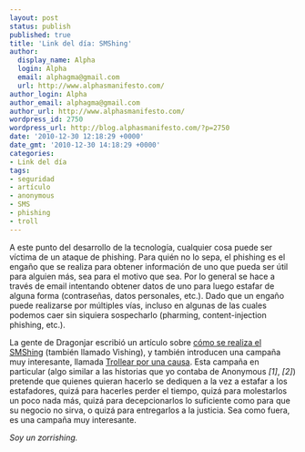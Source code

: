 ```yaml
---
layout: post
status: publish
published: true
title: 'Link del día: SMShing'
author:
  display_name: Alpha
  login: Alpha
  email: alphagma@gmail.com
  url: http://www.alphasmanifesto.com/
author_login: Alpha
author_email: alphagma@gmail.com
author_url: http://www.alphasmanifesto.com/
wordpress_id: 2750
wordpress_url: http://blog.alphasmanifesto.com/?p=2750
date: '2010-12-30 12:18:29 +0000'
date_gmt: '2010-12-30 14:18:29 +0000'
categories:
- Link del día
tags:
- seguridad
- artículo
- anonymous
- SMS
- phishing
- troll
---
```


A este punto del desarrollo de la tecnología, cualquier cosa puede ser víctima de un ataque de phishing. Para quién no lo sepa, el phishing es el engaño que se realiza para obtener información de uno que pueda ser útil para alguien más, sea para el motivo que sea. Por lo general se hace a través de email intentando obtener datos de uno para luego estafar de alguna forma (contraseñas, datos personales, etc.). Dado que un engaño puede realizarse por múltiples vías, incluso en algunas de las cuales podemos caer sin siquiera sospecharlo (pharming, content-injection phishing, etc.).

La gente de Dragonjar escribió un artículo sobre [cómo se realiza el SMShing](http://www.dragonjar.org/como-se-realiza-el-smishing.xhtml) (también llamado Vishing), y también introducen una campaña muy interesante, llamada [Trollear por una causa](http://www.eltiempo.com/blogs/simplemente_seguridad/2010/10/trollear-por-una-causa-objetiv.php). Esta campaña en particular (algo similar a las historias que yo contaba de Anonymous _[1]_, _[2]_) pretende que quienes quieran hacerlo se dediquen a la vez a estafar a los estafadores, quizá para hacerles perder el tiempo, quizá para molestarlos un poco nada más, quizá para decepcionarlos lo suficiente como para que su negocio no sirva, o quizá para entregarlos a la justicia. Sea como fuera, es una campaña muy interesante.

_Soy un zorrishing._
